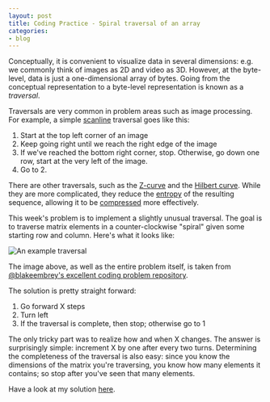 ```yaml
---
layout: post
title: Coding Practice - Spiral traversal of an array
categories:
- blog
---
```

Conceptually, it is convenient to visualize data in several dimensions: e.g. we commonly think of images as 2D and video as 3D.
However, at the byte-level, data is just a one-dimensional array of bytes.
Going from the conceptual representation to a byte-level representation is known as a *traversal*.

Traversals are very common in problem areas such as image processing.
For example, a simple [scanline](http://en.wikipedia.org/wiki/Scan_line) traversal goes like this:

1. Start at the top left corner of an image
2. Keep going right until we reach the right edge of the image
3. If we've reached the bottom right corner, stop. Otherwise, go down one row, start at the very left of the image.
4. Go to 2.

There are other traversals, such as the [Z-curve](http://en.wikipedia.org/wiki/Z-order_curve) and the [Hilbert curve](http://en.wikipedia.org/wiki/Hilbert_curve).
While they are more complicated, they reduce the [entropy](http://en.wikipedia.org/wiki/Entropy_%28computing%29) of the resulting sequence, allowing it to be [compressed](http://en.wikipedia.org/wiki/Data_compression) more effectively.

This week's problem is to implement a slightly unusual traversal.
The goal is to traverse matrix elements in a counter-clockwise "spiral" given some starting row and column.
Here's what it looks like:

![An example traversal](https://raw.github.com/blakeembrey/code-problems/master/problems/spiral/input-1.png)

The image above, as well as the entire problem itself, is taken from [@blakeembrey's excellent coding problem repository](https://github.com/blakeembrey/code-problems/tree/master/problems/spiral).

The solution is pretty straight forward: 

1. Go forward X steps
2. Turn left 
3. If the traversal is complete, then stop; otherwise go to 1

The only tricky part was to realize how and when X changes.
The answer is surprisingly simple: increment X by one after every two turns.
Determining the completeness of the traversal is also easy: since you know the dimensions of the matrix you're traversing, you know how many elements it contains; so stop after you've seen that many elements.

Have a look at my solution [here](https://gist.github.com/mpenkov/7299154).
